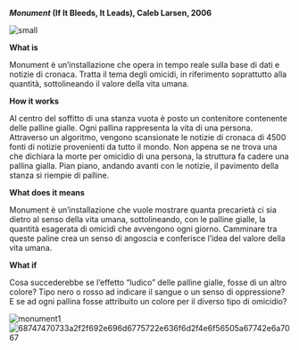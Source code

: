 <b>_Monument_ (If It Bleeds, It Leads),  Caleb Larsen, 2006</b>

![small](https://user-images.githubusercontent.com/101179716/176190748-3a04d527-1285-4c3d-a41d-5af7ce7f0f5e.jpeg)


<b>What is</b>

Monument è un’installazione che opera in tempo reale sulla base di dati e notizie di cronaca. Tratta il tema degli omicidi, in riferimento soprattutto alla quantità, sottolineando il valore della vita umana.

<b>How it works</b>

Al centro del soffitto di una stanza vuota è posto un contenitore contenente delle palline gialle. Ogni pallina rappresenta la vita di una persona. Attraverso un algoritmo, vengono scansionate le notizie di cronaca di 4500 fonti di notizie provenienti da tutto il mondo. Non appena se ne trova una che dichiara la morte per omicidio di una persona, la struttura fa cadere una pallina gialla. Pian piano, andando avanti con le notizie, il pavimento della stanza si riempie di palline.

<b>What does it means</b>

Monument è un’installazione che vuole mostrare quanta precarietà ci sia dietro al senso della vita umana, sottolineando, con le palline gialle, la quantità esagerata di omicidi che avvengono ogni giorno. Camminare tra queste paline crea un senso di angoscia e conferisce l’idea del valore della vita umana.

<b>What if</b>

Cosa succederebbe se l’effetto “ludico” delle palline gialle, fosse di un altro colore? Tipo nero o rosso ad indicare il sangue o un senso di oppressione? E se ad ogni pallina fosse attribuito un colore per il diverso tipo di omicidio? 


![monument1](https://user-images.githubusercontent.com/101179716/176191000-55e88dbc-9229-4567-891d-ade285f12ea8.jpeg)
![68747470733a2f2f692e696d6775722e636f6d2f4e6f56505a67742e6a7067](https://user-images.githubusercontent.com/101179716/176191004-f6e1801b-5895-4351-a4d5-e97b16a3120b.jpeg)
